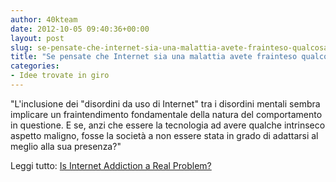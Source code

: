 ```yaml
---
author: 40kteam
date: 2012-10-05 09:40:36+00:00
layout: post
slug: se-pensate-che-internet-sia-una-malattia-avete-frainteso-qualcosa
title: "Se pensate che Internet sia una malattia avete frainteso qualcosa"
categories:
- Idee trovate in giro
---
```


"L'inclusione dei "disordini da uso di Internet" tra i disordini mentali sembra implicare un fraintendimento fondamentale della natura del comportamento in questione. E se, anzi che essere la tecnologia ad avere qualche intrinseco aspetto maligno, fosse la società a non essere stata in grado di adattarsi al meglio alla sua presenza?"

Leggi tutto: [Is Internet Addiction a Real Problem?](http://www.huffingtonpost.co.uk/django-wylie/internet-addiction_b_1933694.html)
